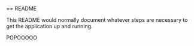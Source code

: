 == README

This README would normally document whatever steps are necessary to get the
application up and running.

POPOOOOO